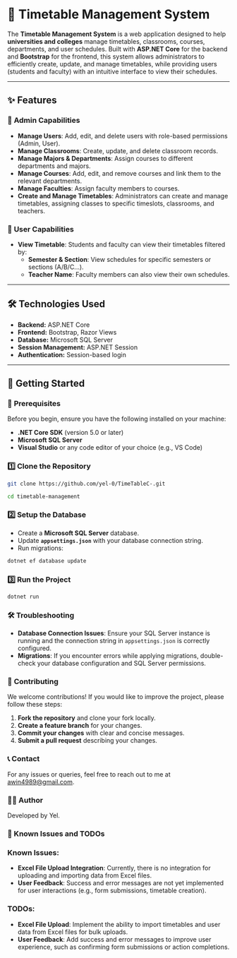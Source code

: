 # 🏫 Timetable Management System



The **Timetable Management System** is a web application designed to help **universities and colleges** manage timetables, classrooms, courses, departments, and user schedules. Built with **ASP.NET Core** for the backend and **Bootstrap** for the frontend, this system allows administrators to efficiently create, update, and manage timetables, while providing users (students and faculty) with an intuitive interface to view their schedules.

---

## ✨ Features

### 🔹 **Admin Capabilities**
- **Manage Users**: Add, edit, and delete users with role-based permissions (Admin, User).
- **Manage Classrooms**: Create, update, and delete classroom records.
- **Manage Majors & Departments**: Assign courses to different departments and majors.
- **Manage Courses**: Add, edit, and remove courses and link them to the relevant departments.
- **Manage Faculties**: Assign faculty members to courses.
- **Create and Manage Timetables**: Administrators can create and manage timetables, assigning classes to specific timeslots, classrooms, and teachers.

### 🔹 **User Capabilities**  
- **View Timetable**: Students and faculty can view their timetables filtered by:
  - **Semester & Section**: View schedules for specific semesters or sections (A/B/C...).
  - **Teacher Name**: Faculty members can also view their own schedules.


---

## 🛠 **Technologies Used**
- **Backend:** ASP.NET Core  
- **Frontend:** Bootstrap, Razor Views  
- **Database:** Microsoft SQL Server  
- **Session Management:** ASP.NET Session  
- **Authentication:** Session-based login  

---

## 🚀 **Getting Started**

### 🔹 **Prerequisites**
Before you begin, ensure you have the following installed on your machine:
- **.NET Core SDK** (version 5.0 or later)
- **Microsoft SQL Server**
- **Visual Studio** or any code editor of your choice (e.g., VS Code)

### 1️⃣ **Clone the Repository**
```sh
git clone https://github.com/yel-0/TimeTableC-.git
```
```sh
cd timetable-management
```

### 2️⃣ **Setup the Database**
- Create a **Microsoft SQL Server** database.
- Update **`appsettings.json`** with your database connection string.
- Run migrations:
```sh
dotnet ef database update
```

### 3️⃣ **Run the Project**
```sh
dotnet run
```

### 🛠️ **Troubleshooting**
- **Database Connection Issues**: Ensure your SQL Server instance is running and the connection string in `appsettings.json` is correctly configured.
- **Migrations**: If you encounter errors while applying migrations, double-check your database configuration and SQL Server permissions.


### 🔹 **Contributing**
We welcome contributions! If you would like to improve the project, please follow these steps:
1. **Fork the repository** and clone your fork locally.
2. **Create a feature branch** for your changes.
3. **Commit your changes** with clear and concise messages.
4. **Submit a pull request** describing your changes.


### 📞 Contact

For any issues or queries, feel free to reach out to me at awin4989@gmail.com.

### 👨‍💻 Author

Developed by Yel.

### 🐛 Known Issues and TODOs
### Known Issues:
- **Excel File Upload Integration**: Currently, there is no integration for uploading and importing data from Excel files.
- **User Feedback**: Success and error messages are not yet implemented for user interactions (e.g., form submissions, timetable creation).
  
### TODOs:
- **Excel File Upload**: Implement the ability to import timetables and user data from Excel files for bulk uploads.
- **User Feedback**: Add success and error messages to improve user experience, such as confirming form submissions or action completions.
